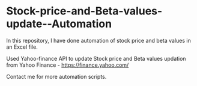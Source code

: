 # Stock-price-and-Beta-values-update--Automation

In this repository, I have done automation of stock price and beta values in an Excel file.

Used Yahoo-finance API to update Stock price and Beta values updation from Yahoo Finance - https://finance.yahoo.com/

Contact me for more automation scripts.

